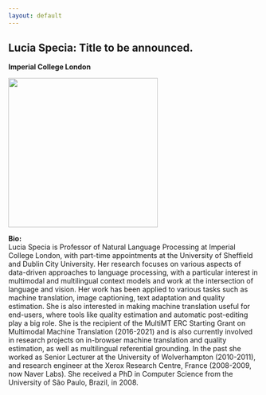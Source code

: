 ```yaml
---
layout: default
---
```


## <a name="lucia" id="lucia"></a>Lucia Specia: Title to be announced.

**Imperial College London**

<block class="image"><img width="300px" src="images/Lucia_Specia.jpg" alt="" /></block>

<!---
<block class="image"><img width="200px" src="images/marie.jpg" alt="" /></block>
<block class="image"><img width="200px" src="http://grzegorz.chrupala.me/me.jpg" alt="" /></block>
-->

<!---b>Abstract:</b><br-->

<b>Bio:</b><br>
Lucia Specia is Professor of Natural Language Processing at Imperial College London, with part-time appointments at the University of Sheffield and Dublin City University. Her research focuses on various aspects of data-driven approaches to language processing, with a particular interest in multimodal and multilingual context models and work at the intersection of language and vision. Her work has been applied to various tasks such as machine translation, image captioning, text adaptation and quality estimation. She is also interested in making machine translation useful for end-users, where tools like quality estimation and automatic post-editing play a big role. She is the recipient of the MultiMT ERC Starting Grant on Multimodal Machine Translation (2016-2021) and is also currently involved in research projects on in-browser machine translation and quality estimation, as well as multilingual referential grounding. In the past she worked as Senior Lecturer at the University of Wolverhampton (2010-2011), and research engineer at the Xerox Research Centre, France (2008-2009, now Naver Labs). She received a PhD in Computer Science from the University of São Paulo, Brazil, in 2008.


